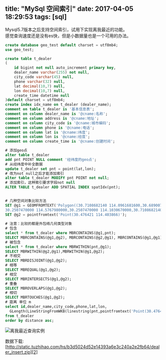title: "MySql 空间索引"
date: 2017-04-05 18:29:53
tags: [sql]
---

Mysql5.7版本之后支持空间索引，试用下实现离我最近的功能。  
感觉查询速度还是没有es快，但是小数据量也是一个可用的办法。  

```sql
create database geo_test default charset = utf8mb4;
use geo_test;

create table t_dealer
(
    id bigint not null auto_increment primary key,
    dealer_name varchar(255) not null,
    city_code varchar(45) null,
    phone varchar(32) null,
    lat decimal(10,7) null,
    lon decimal(10,7) null,
    create_time datetime null
)default charset = utf8mb4;
create index idx_name on t_dealer (dealer_name);
comment on table t_dealer is '基本信息表';
comment on column dealer_name is '@cname:名称';
comment on column address is '@cname:地址';
comment on column city_code is '@cname:城市编码';
comment on column phone is '@cname:电话';
comment on column lat is '@cname:纬度';
comment on column lon is '@cname:经度';
comment on column create_time is '@cname:创建时间';

# 添加geo点
alter table t_dealer
add pnt POINT NULL comment '经纬度的geo点';
# 从经纬度中补全数据
update t_dealer set pnt = point(lat,lon);
# 改为not null之后才能添加索引
alter table t_dealer MODIFY pnt POINT not null;
# 添加索引，这种索引要求字段not null
ALTER TABLE t_dealer ADD SPATIAL INDEX spatIdx(pnt);

 
# 几种空间对象比较方法 
SET @g1 = GEOMFROMTEXT('Polygon((30.7108682140 114.0961681600,30.6890070000 114.5951950000,
30.2507470000 114.5767980000,30.2507470000 114.1030670000,30.7108682140 114.0961681600))');
SET @g2 = pointfromtext('Point(30.476421 114.403866)');
 
# 注意：比较的都是外包络几何类型对象 
# 包含
select * from t_dealer where MBRCONTAINS(@g1,pnt);
SELECT MBRCONTAINS(@g1,@g2), MBRCONTAINS(@g2,@g1), MBRCONTAINS(@g1,@g1);
# 被包含
select * from t_dealer where MBRWITHIN(pnt,@g1);
SELECT MBRWITHIN(@g2,@g1),MBRWITHIN(@g1,@g2);
# 不相交 
SELECT MBRDISJOINT(@g1,@g2);
# 相等 
SELECT MBREQUAL(@g1,@g2);
# 相交 
SELECT MBRINTERSECTS(@g1,@g2);
# 重叠 
SELECT MBROVERLAPS(@g1,@g2);
# 相切 
SELECT MBRTOUCHES(@g1,@g2);
# 距离 单位 m
select id,dealer_name,city_code,phone,lat,lon,
  GLength(LineStringFromWKB(linestring(pnt,pointfromtext('Point(30.476421 114.403866)'))))*100*1000 as distance
from t_dealer
order by distance asc;


```
![离我最近查询实例][1]

数据下载:
[http://static.tuzhihao.com/hs/b3d5024d52e14393a6e3c240a2e2fb64/dealer_insert.zip][2]


  [1]: http://static.tuzhihao.com/hs/085901c58dd04911b3e9c9bba87e4030/dealer-distance.png
  [2]: http://static.tuzhihao.com/hs/b3d5024d52e14393a6e3c240a2e2fb64/dealer_insert.zip